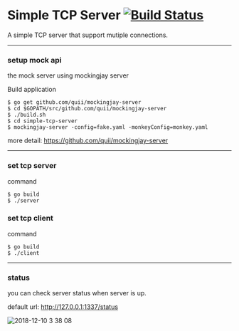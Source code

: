 # Simple TCP Server [![Build Status](https://travis-ci.org/Negaihoshi/simple-tcp-server.svg?branch=master)](https://travis-ci.org/Negaihoshi/simple-tcp-server)

A simple TCP server that support mutiple connections.

***

### setup mock api

the mock server using mockingjay server

Build application
```
$ go get github.com/quii/mockingjay-server
$ cd $GOPATH/src/github.com/quii/mockingjay-server
$ ./build.sh
$ cd simple-tcp-server
$ mockingjay-server -config=fake.yaml -monkeyConfig=monkey.yaml
```
more detail: https://github.com/quii/mockingjay-server

***

### set tcp server

command
```
$ go build
$ ./server
```

### set tcp client

command
```
$ go build
$ ./client
```

***

### status
you can check server status when server is up.

default url: http://127.0.0.1:1337/status

![2018-12-10 3 38 08](https://user-images.githubusercontent.com/1733006/49701903-17edfa00-fc2d-11e8-998f-cca6d8ad5844.png)
